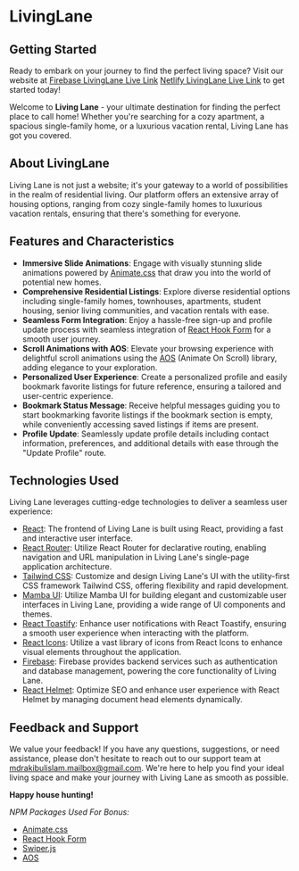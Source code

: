 # LivingLane
## Getting Started

Ready to embark on your journey to find the perfect living space? Visit our website at [Firebase LivingLane Live Link](https://assginement-9.web.app/)  [Netlify LivingLane Live Link](https://snazzy-kashata-92163e.netlify.app/) to get started today!

Welcome to **Living Lane** - your ultimate destination for finding the perfect place to call home! Whether you're searching for a cozy apartment, a spacious single-family home, or a luxurious vacation rental, Living Lane has got you covered.

## About LivingLane

Living Lane is not just a website; it's your gateway to a world of possibilities in the realm of residential living. Our platform offers an extensive array of housing options, ranging from cozy single-family homes to luxurious vacation rentals, ensuring that there's something for everyone.
## Features and Characteristics

- **Immersive Slide Animations**: Engage with visually stunning slide animations powered by [Animate.css](https://animate.style/) that draw you into the world of potential new homes.
- **Comprehensive Residential Listings**: Explore diverse residential options including single-family homes, townhouses, apartments, student housing, senior living communities, and vacation rentals with ease.
- **Seamless Form Integration**: Enjoy a hassle-free sign-up and profile update process with seamless integration of [React Hook Form](https://react-hook-form.com/) for a smooth user journey.
- **Scroll Animations with AOS**: Elevate your browsing experience with delightful scroll animations using the [AOS](https://michalsnik.github.io/aos/) (Animate On Scroll) library, adding elegance to your exploration.
- **Personalized User Experience**: Create a personalized profile and easily bookmark favorite listings for future reference, ensuring a tailored and user-centric experience.
- **Bookmark Status Message**: Receive helpful messages guiding you to start bookmarking favorite listings if the bookmark section is empty, while conveniently accessing saved listings if items are present.
- **Profile Update**: Seamlessly update profile details including contact information, preferences, and additional details with ease through the "Update Profile" route.


## Technologies Used

Living Lane leverages cutting-edge technologies to deliver a seamless user experience:

- [React](https://reactjs.org/): The frontend of Living Lane is built using React, providing a fast and interactive user interface.
- [React Router](https://reactrouter.com/): Utilize React Router for declarative routing, enabling navigation and URL manipulation in Living Lane's single-page application architecture.
- [Tailwind CSS](https://tailwindcss.com/): Customize and design Living Lane's UI with the utility-first CSS framework Tailwind CSS, offering flexibility and rapid development.
- [Mamba UI](https://www.mambaui.com/): Utilize Mamba UI for building elegant and customizable user interfaces in Living Lane, providing a wide range of UI components and themes.
- [React Toastify](https://fkhadra.github.io/react-toastify/): Enhance user notifications with React Toastify, ensuring a smooth user experience when interacting with the platform.
- [React Icons](https://react-icons.github.io/react-icons/): Utilize a vast library of icons from React Icons to enhance visual elements throughout the application.
- [Firebase](https://firebase.google.com/): Firebase provides backend services such as authentication and database management, powering the core functionality of Living Lane.
- [React Helmet](https://github.com/nfl/react-helmet): Optimize SEO and enhance user experience with React Helmet by managing document head elements dynamically.


## Feedback and Support

We value your feedback! If you have any questions, suggestions, or need assistance, please don't hesitate to reach out to our support team at mdrakibulislam.mailbox@gmail.com. We're here to help you find your ideal living space and make your journey with Living Lane as smooth as possible.

**Happy house hunting!**

*NPM Packages Used For Bonus:*
- [Animate.css](https://animate.style/)
- [React Hook Form](https://react-hook-form.com/)
- [Swiper.js](https://swiperjs.com/)
- [AOS](https://michalsnik.github.io/aos/)
